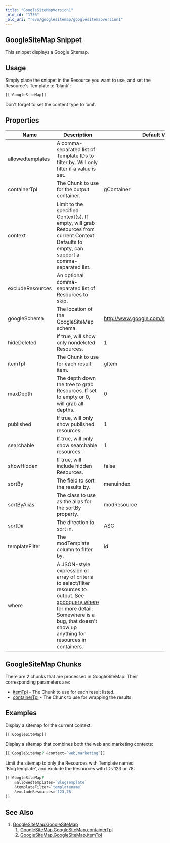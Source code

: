 ```yaml
---
title: "GoogleSiteMapVersion1"
_old_id: "1756"
_old_uri: "revo/googlesitemap/googlesitemapversion1"
---
```


## GoogleSiteMap Snippet

This snippet displays a Google Sitemap.

## Usage

Simply place the snippet in the Resource you want to use, and set the Resource's Template to 'blank':

``` php
[[!GoogleSiteMap]]
```

Don't forget to set the content type to 'xml'.

## Properties

| Name             | Description                                                                                                                                                                                                                                  | Default Value                               |
| ---------------- | -------------------------------------------------------------------------------------------------------------------------------------------------------------------------------------------------------------------------------------------- | ------------------------------------------- |
| allowedtemplates | A comma-separated list of Template IDs to filter by. Will only filter if a value is set.                                                                                                                                                     |                                             |
| containerTpl     | The Chunk to use for the output container.                                                                                                                                                                                                   | gContainer                                  |
| context          | Limit to the specified Context(s). If empty, will grab Resources from current Context. Defaults to empty, can support a comma-separated list.                                                                                                |                                             |
| excludeResources | An optional comma-separated list of Resources to skip.                                                                                                                                                                                       |                                             |
| googleSchema     | The location of the GoogleSiteMap schema.                                                                                                                                                                                                    | <http://www.google.com/schemas/sitemap/0.9> |
| hideDeleted      | If true, will show only nondeleted Resources.                                                                                                                                                                                                | 1                                           |
| itemTpl          | The Chunk to use for each result item.                                                                                                                                                                                                       | gItem                                       |
| maxDepth         | The depth down the tree to grab Resources. If set to empty or 0, will grab all depths.                                                                                                                                                       | 0                                           |
| published        | If true, will only show published resources.                                                                                                                                                                                                 | 1                                           |
| searchable       | If true, will only show searchable resources.                                                                                                                                                                                                | 1                                           |
| showHidden       | If true, will include hidden Resources.                                                                                                                                                                                                      | false                                       |
| sortBy           | The field to sort the results by.                                                                                                                                                                                                            | menuindex                                   |
| sortByAlias      | The class to use as the alias for the sortBy property.                                                                                                                                                                                       | modResource                                 |
| sortDir          | The direction to sort in.                                                                                                                                                                                                                    | ASC                                         |
| templateFilter   | The modTemplate column to filter by.                                                                                                                                                                                                         | id                                          |
| where            | A JSON-style expression or array of criteria to select/filter resources to output. See [xpdoquery.where](extending-modx/xpdo/class-reference/xpdoquery/xpdoquery.where) for more detail. Somewhere is a bug, that doesn't show up anything for resources in containers. |                                             |

## GoogleSiteMap Chunks

There are 2 chunks that are processed in GoogleSiteMap. Their corresponding parameters are:

- [itemTpl](extras/googlesitemap/googlesitemap/itemtpl "GoogleSiteMap.GoogleSiteMap.itemTpl") - The Chunk to use for each result listed.
- [containerTpl](extras/googlesitemap/googlesitemap/containertpl) - The Chunk to use for wrapping the results.

## Examples

Display a sitemap for the current context:

``` php
[[!GoogleSiteMap]]
```

Display a sitemap that combines both the web and marketing contexts:

``` php
[[!GoogleSiteMap? &context=`web,marketing`]]
```

Limit the sitemap to only the Resources with Template named 'BlogTemplate', and exclude the Resources with IDs 123 or 78:

``` php
[[!GoogleSiteMap?
    &allowedtemplates=`BlogTemplate`
    &templateFilter=`templatename`
    &excludeResources=`123,78`
]]
```

## See Also

1. [GoogleSiteMap.GoogleSiteMap](extras/googlesitemap/googlesitemap)
    1. [GoogleSiteMap.GoogleSiteMap.containerTpl](extras/googlesitemap/googlesitemap/containertpl)
    2. [GoogleSiteMap.GoogleSiteMap.itemTpl](extras/googlesitemap/googlesitemap/itemtpl)
